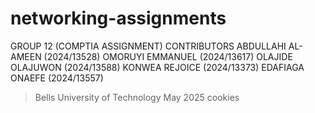 # networking-assignments
GROUP 12 (COMPTIA ASSIGNMENT)
CONTRIBUTORS
ABDULLAHI AL-AMEEN (2024/13528)
OMORUYI EMMANUEL (2024/13617)
OLAJIDE OLAJUWON (2024/13588)
KONWEA REJOICE (2024/13373)
EDAFIAGA ONAEFE (2024/13557)
> Bells University of Technology May 2025 cookies
